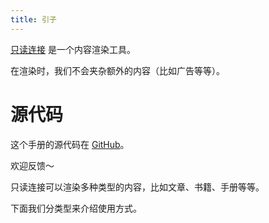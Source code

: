 ```yaml
---
title: 引子
---
```


[只读连接](https://readonly.link) 是一个内容渲染工具。

在渲染时，我们不会夹杂额外的内容（比如广告等等）。

# 源代码

这个手册的源代码在 [GitHub](https://github.com/readonlylink/readonlylink/tree/master/public/contents/manual)。

欢迎反馈～

只读连接可以渲染多种类型的内容，比如文章、书籍、手册等等。

下面我们分类型来介绍使用方式。
